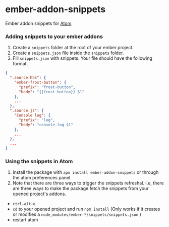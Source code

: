 # ember-addon-snippets

Ember addon snippets for [Atom](http://atom.io/).

### Adding snippets to your ember addons

1. Create a `snippets` folder at the root of your ember project.
2. Create a `snippets.json` file inside the `snippets` folder.
3. Fill `snippets.json` with snippets. Your file should have the following format.

```json
{
  ".source.hbs": {
    "ember-frost-button": {
      "prefix": "frost-button",
      "body": "{{frost-button}} $1"
    },
    ...
  },
  ".source.js": {
    "Console log": {
      "prefix": "log",
      "body": "console.log $1"
    },
    ...
  },
  ...
}
```

### Using the snippets in Atom

1. Install the package with `apm install ember-addon-snippets` or through the atom preferences panel.
2. Note that there are three ways to trigger the snippets refreshal. I.e, there are three ways to make the package fetch the snippets from your opened project's addons.
  * `ctrl-alt-e`
  * `cd` to your opened project and run `npm install` (Only works if it creates or modifies a `node_modules/ember-*/snippets/snippets.json`  )
  * restart atom


